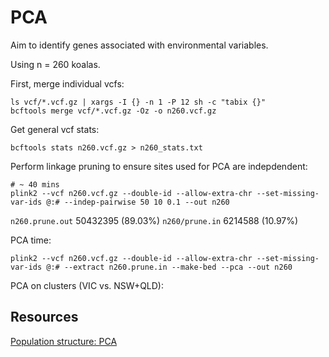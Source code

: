 # PCA

Aim to identify genes associated with environmental variables.

Using n = 260 koalas.

First, merge individual vcfs:
```
ls vcf/*.vcf.gz | xargs -I {} -n 1 -P 12 sh -c "tabix {}"
bcftools merge vcf/*.vcf.gz -Oz -o n260.vcf.gz 
```

Get general vcf stats:
```
bcftools stats n260.vcf.gz > n260_stats.txt
```

Perform linkage pruning to ensure sites used for PCA are indepdendent:
```
# ~ 40 mins
plink2 --vcf n260.vcf.gz --double-id --allow-extra-chr --set-missing-var-ids @:# --indep-pairwise 50 10 0.1 --out n260
```

`n260.prune.out` 50432395 (89.03%)
`n260/prune.in` 6214588 (10.97%)

PCA time:
```
plink2 --vcf n260.vcf.gz --double-id --allow-extra-chr --set-missing-var-ids @:# --extract n260.prune.in --make-bed --pca --out n260
```

PCA on clusters (VIC vs. NSW+QLD):

## Resources
[Population structure: PCA](https://speciationgenomics.github.io/pca/)
